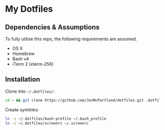 # My Dotfiles

## Dependencies & Assumptions
To fully utilise this repo, the following requirements are assumed.
- OS X  
- Homebrew  
- Bash v4  
- iTerm 2 (xterm-256)  

## Installation
Clone into `~/.dotfiles/`:  
```bash
cd ~ && git clone https://github.com/JonMcPartland/dotfiles.git .dotfiles
```

Create symlinks:  
```bash
ln -s ~/.dotfiles/bash-profile ~/.bash_profile
ln -s ~/.dotfiles/screenrc ~/.screenrc
```
